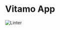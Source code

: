 # Vitamo App

![Linter](https://github.com/leshawn-rice/vitamo/actions/workflows/linter.yml/badge.svg)
